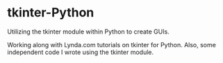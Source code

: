 # tkinter-Python
Utilizing the tkinter module within Python to create GUIs.

Working along with Lynda.com tutorials on tkinter for Python.
Also, some independent code I wrote using the tkinter module.
